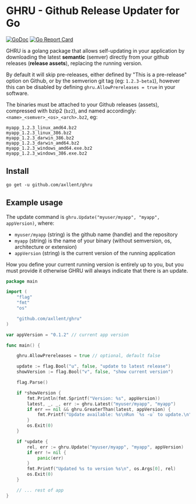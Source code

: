 # GHRU - Github Release Updater for Go

[![GoDoc](https://godoc.org/github.com/axllent/ghru?status.svg)](https://godoc.org/github.com/axllent/ghru)
[![Go Report Card](https://goreportcard.com/badge/github.com/axllent/ghru)](https://goreportcard.com/report/github.com/axllent/ghru)

GHRU is a golang package that allows self-updating in your application by downloading the latest **semantic** (semver) directly from your github releases (**release assets**), replacing the running version.

By default it will skip pre-releases, either defined by "This is a pre-release" option on Github, or by the semverion git tag (eg: `1.2.3-beta1`), however this can be disabled by defining `ghru.AllowPrereleases = true` in your software.

The binaries must be attached to your Github releases (assets), compressed with bzip2 (`bz2`),
and named accordingly: `<name>_<semver>_<os>_<arch>.bz2`, eg:

```
myapp_1.2.3_linux_amd64.bz2
myapp_1.2.3_linux_386.bz2
myapp_1.2.3_darwin_386.bz2
myapp_1.2.3_darwin_amd64.bz2
myapp_1.2.3_windows_amd64.exe.bz2
myapp_1.2.3_windows_386.exe.bz2
```


## Install

`go get -u github.com/axllent/ghru`


## Example usage

The update command is `ghru.Update("myuser/myapp", "myapp", appVersion)`, where:

- `myuser/myapp` (string) is the github name (handle) and the repository
- `myapp` (string) is the name of your binary (without semversion, os, architecture or extension)
- `appVersion` (string) is the current version of the running application

How you define your current running version is entirely up to you, but you must provide it otherwise
GHRU will always indicate that there is an update.

```go
package main

import (
	"flag"
	"fmt"
	"os"

	"github.com/axllent/ghru"
)

var appVersion = "0.1.2" // current app version

func main() {

	ghru.AllowPrereleases = true // optional, default false

	update := flag.Bool("u", false, "update to latest release")
	showVersion := flag.Bool("v", false, "show current version")

	flag.Parse()

	if *showVersion {
		fmt.Println(fmt.Sprintf("Version: %s", appVersion))
		latest, _, _, err := ghru.Latest("myuser/myapp", "myapp")
		if err == nil && ghru.GreaterThan(latest, appVersion) {
			fmt.Printf("Update available: %s\nRun `%s -u` to update.\n", latest, os.Args[0])
		}
		os.Exit(0)
	}

	if *update {
		rel, err := ghru.Update("myuser/myapp", "myapp", appVersion)
		if err != nil {
			panic(err)
		}
		fmt.Printf("Updated %s to version %s\n", os.Args[0], rel)
		os.Exit(0)
	}

	// ... rest of app
}
```
